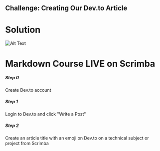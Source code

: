 ## Challenge: Creating Our Dev.to Article

# Solution

![Alt Text](https://dev-to-uploads.s3.amazonaws.com/i/prnyk8ixsd9ab0mwilip.png)

# Markdown Course LIVE on Scrimba

##### Step 0
Create Dev.to account

##### Step 1
Login to Dev.to and click "Write a Post"

##### Step 2
Create an article title with an emoji on Dev.to on a technical subject or project from Scrimba
